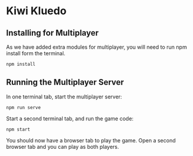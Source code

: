 # Kiwi Kluedo

## Installing for Multiplayer

As we have added extra modules for multiplayer, you will need to run npm install form the terminal.
```
npm install
```

## Running the Multiplayer Server

In one terminal tab, start the multiplayer server:
```
npm run serve
```
Start a second terminal tab, and run the game code:
```
npm start
```
You should now have a browser tab to play the game. Open a second browser tab and you can play as both players.
